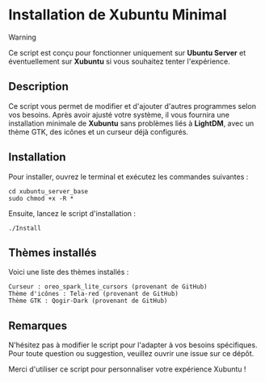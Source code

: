 
# Installation de Xubuntu Minimal

> [!WARNING]
Ce script est conçu pour fonctionner uniquement sur **Ubuntu Server** et éventuellement sur **Xubuntu** si vous souhaitez tenter l'expérience.

## Description

Ce script vous permet de modifier et d'ajouter d'autres programmes selon vos besoins. Après avoir ajusté votre système, il vous fournira une installation minimale de **Xubuntu** sans problèmes liés à **LightDM**, avec un thème GTK, des icônes et un curseur déjà configurés.

## Installation

Pour installer, ouvrez le terminal et exécutez les commandes suivantes :

```
cd xubuntu_server_base
sudo chmod +x -R *
```

Ensuite, lancez le script d'installation :

```
./Install
```

## Thèmes installés

Voici une liste des thèmes installés :

    Curseur : oreo_spark_lite_cursors (provenant de GitHub)
    Thème d'icônes : Tela-red (provenant de GitHub)
    Thème GTK : Qogir-Dark (provenant de GitHub)

## Remarques

N'hésitez pas à modifier le script pour l'adapter à vos besoins spécifiques. Pour toute question ou suggestion, veuillez ouvrir une issue sur ce dépôt.

Merci d'utiliser ce script pour personnaliser votre expérience Xubuntu !
